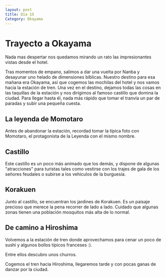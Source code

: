 ```yaml
---
layout: post
title: Día 15
Category: Okayama
---
```


# Trayecto a Okayama

Nada mas despertar nos quedamos mirando un rato las impresionantes vistas desde el hotel.

Tras momentos de empano, salimos a dar una vuelta por Nanba y desayunar uno helado de dimensiones bíblicas. Nuestro destino para esa mañana era Okayama, así que cogemos las mochilas del hotel y nos vamos hacia la estación de tren. Una vez en el destino, dejamos todas las cosas en las taquillas de la estación y nos dirigimos al famoso castillo que domina la ciudad. Para llegar hasta él, nada más rápido que tomar el tranvía un par de paradas y subir una pequeña cuesta. 

## La leyenda de Momotaro

Antes de abandonar la estación, recordad tomar la típica foto con Momotaro, el protagonista de la Leyenda con el mismo nombre. 

## Castillo

Este castillo es un poco más animado que los demás, y dispone de algunas "atracciones" para turistas tales como vestirse con los trajes de gala de los señores feudales o subirse a los vehículos de la burguesía. 

## Korakuen

Junto al castillo, se encuentran los jardines de Korakuen. Es un paisaje precioso que merece la pena recorrer de lado a lado. Cuidado que algunas zonas tienen una población mosquitos más alta de lo normal.

## De camino a Hiroshima

Volvemos a la estación de tren donde aprovechamos para cenar un poco de sushi y algunos bollos típicos franceses :). 

Entre ellos descubro unos churros.

Cogemos el tren hacia Hiroshima, llegaremos tarde y con pocas ganas de danzar por la ciudad. 
